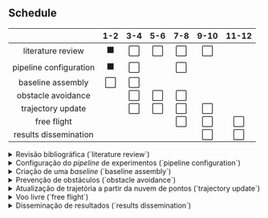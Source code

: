 ## Schedule
|                        | **1-2** | **3-4** | **5-6** | **7-8** | **9-10** | **11-12** |
| :--------------------: | :-----: | :-----: | :-----: | :-----: | :------: | :-------: |
|   literature review    |    ⬛    |    ⬜    |    ⬜    |    ⬜    |    ⬜     |           |
| pipeline configuration |    ⬛    |    ⬜    |         |    ⬜    |          |           |
|   baseline assembly    |    ⬜    |    ⬜    |         |         |          |           |
|   obstacle avoidance   |         |    ⬜    |    ⬜    |    ⬜    |          |           |
|   trajectory update    |         |    ⬜    |    ⬜    |    ⬜    |    ⬜     |           |
|      free flight       |         |         |         |    ⬜    |    ⬜     |     ⬜     |
| results dissemination  |         |         |         |         |    ⬜     |     ⬜     |


<p>
<details>
<summary>Revisão bibliográfica (`literature review`)</summary>
Esta etapa consiste em continuar nossos estudos sobre trabalhos estado-da-arte relacionados ao projeto, 
explorando em particular a literatura sobre: <em>path planning</em>, otimização de trajetórias de <em>drones</em>, odometria visual, 
trabalhos utilizando simuladores para veículos aéreos e aprendizado por reforço.
</p>
</details>

<details>
<summary>Configuração do <em>pipeline</em> de experimentos (`pipeline configuration`)</summary>
<p>
Prepararemos os programas envolvidos no projeto — AirSim (simulador), 
Meshroom (reconstrução 3D), Open3D (análise dos dados tridimensionais) —
para que possamos automatizar os experimentos, integrando as APIs Python providas por 
todas as bibliotecas mencionadas, de forma a acelerar o <em>feedback loop</em> de 
desenvolvimento → teste → avaliação → desenvolvimento. Esta etapa também envolve a avaliação do OpenDroneMap, e a familiarização com a Unreal Engine para podermos criar e alterar diferentes cenas de teste (p. ex. para utilizarmos <em>domain randomization</em>) na segunta metade do projeto.
</p>
</details>

<details>
<summary>Criação de uma <em>baseline</em> (`baseline assembly`)</summary>
<p>
Partiremos de trajetórias simples pré-programadas, comumente utilizadas (p. ex. em grade e em hélice), 
coletando imagens de um conjunto de cenas simuladas para podermos utilizá-las 
como base de referência para avaliar nosso trabalho, comparando as
reconstruções feitas.
</p>
</details>

<details>
<summary>Prevenção de obstáculos (`obstacle avoidance`)</summary>
<p>
Ainda seguindo um plano de voo predeterminado, introduziremos obstáculos de modo que será necessário que o <em>drone</em> desvie do caminho planejado (sem intervenção manual de um piloto, mantendo o voo autônomo).
Para isso, aplicaremos um algoritmo capaz de desviar da trajetória para evitar colisões e então retomá-la — fazendo o replanejamento 
e a detecção de obstáculos (a partir das imagens da câmera) em tempo real.
</p>
</details>

<details>
<summary>Atualização de trajetória a partir da nuvem de pontos (`trajectory update`)</summary>
<p>
Nesta etapa iniciaremos a análise em tempo real da nuvem de pontos reconstruída (pelo Meshroom a partir das imagens coletadas 
no AirSim), com o objetivo de determinar as regiões da estrutura sobrevoada que devem ser melhor capturadas, com o objetivo de 
aprimorar a reconstrução 3D final.
</p>
</details>

<details>
<summary>Voo livre (`free flight`)</summary>
<p>
Exploraremos como tornar o modelo implementado mais geral, removendo a limitação imposta por termos que prover um 
plano de voo inicial. Assim, pretendemos ter ao final desta fase um algoritmo que seja inteiramente responsável por 
traçar a rota de voo do <em>drone</em>, tendo conhecimento apenas de uma caixa delimitadora (<em>bounding box</em>) da área de interesse.
</p>
</details>

<details>
<summary>Disseminação de resultados (`results dissemination`)</summary>
<p>
Na etapa final do projeto de Iniciação Científica escreveremos e submeteremos artigos científicos (e relatórios técnicos) 
para conferências de relevância na área, melhoraremos a documentação dos algoritmos desenvolvidos, e publicaremos o trabalho 
desenvolvido de forma aberta (<em>open-source</em>).
</p>
</details>
<p>
</p>